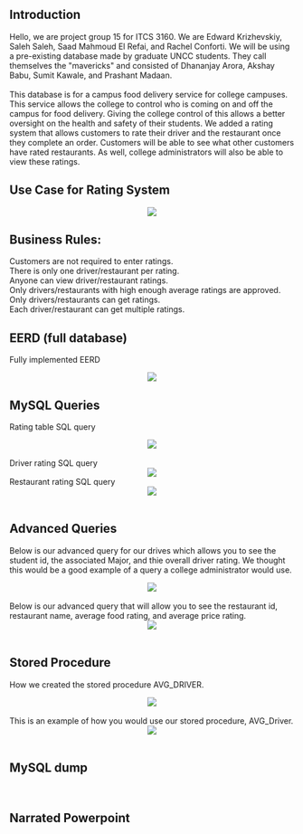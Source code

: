 ## Introduction
Hello, we are project group 15 for ITCS 3160. We are Edward Krizhevskiy, Saleh Saleh, Saad Mahmoud El Refai, and Rachel Conforti. We will be using a pre-existing database made by graduate UNCC students. 
They call themselves the "mavericks" and consisted of Dhananjay Arora, Akshay Babu, Sumit Kawale, and Prashant Madaan. <br><br>
This database is for a campus food delivery service for college campuses. This service allows the college to control who is coming on and off the campus for food delivery. 
Giving the college control of this allows a better oversight on the health and safety of their students. We added a rating system that allows customers to rate their driver and the restaurant once they complete an order. 
Customers will be able to see what other customers have rated restaurants. As well, college administrators will also be able to view these ratings.  

## Use Case for Rating System
<center><img src="https://github.com/ekrizhe/ITCS-3160-Project/blob/main/img/UseCase.png"></center>

## Business Rules:
Customers are not required to enter ratings. <br>
There is only one driver/restaurant per rating. <br>
Anyone can view driver/restaurant ratings. <br>
Only drivers/restaurants with high enough average ratings are approved. <br> 
Only drivers/restaurants can get ratings. <br>
Each driver/restaurant can get multiple ratings. <br>

## EERD (full database)
Fully implemented EERD<br>
<center><img src="https://github.com/ekrizhe/ITCS-3160-Project-Group-15/blob/main/img/EERD2.png"></center>

## MySQL Queries
Rating table SQL query
<center><img src="https://github.com/ekrizhe/ITCS-3160-Project-Group-15/blob/main/img/rating_table.png"></center><br>
Driver rating SQL query
<center><img src="https://github.com/ekrizhe/ITCS-3160-Project-Group-15/blob/main/img/driver_rating.png"></center>
Restaurant rating SQL query
<center><img src="https://github.com/ekrizhe/ITCS-3160-Project-Group-15/blob/main/img/rest_rating.png"></center><br>

## Advanced Queries
Below is our advanced query for our drives which allows you to see the student id, the associated Major, and thie overall driver rating. 
We thought this would be a good example of a query a college administrator would use.<br>
<center><img src="https://github.com/ekrizhe/ITCS-3160-Project-Group-15/blob/main/img/AdvDriverQuery.PNG"></center><br>
Below is our advanced query that will allow you to see the restaurant id, restaurant name, average food rating, and average price rating.
<center><img src="https://github.com/ekrizhe/ITCS-3160-Project-Group-15/blob/main/img/AdvRestQuery.PNG"></center><br>

## Stored Procedure
How we created the stored procedure AVG_DRIVER.
<center><img src="https://github.com/ekrizhe/ITCS-3160-Project-Group-15/blob/main/img/sp2.png"></center><br>
This is an example of how you would use our stored procedure, AVG_Driver.
<center><img src="https://github.com/ekrizhe/ITCS-3160-Project-Group-15/blob/main/img/storedprocedure.png"></center><br>

## MySQL dump
<center><https://github.com/ekrizhe/ITCS-3160-Project-Group-15/blob/main/MySQL%20dump/ratings%20system.sql></center><br>

## Narrated Powerpoint
